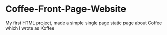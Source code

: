 # Coffee-Front-Page-Website
My first HTML project, made a simple single page static page about Coffee which I wrote as Koffee
